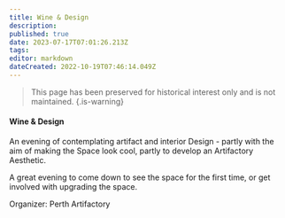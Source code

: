 ```yaml
---
title: Wine & Design
description: 
published: true
date: 2023-07-17T07:01:26.213Z
tags: 
editor: markdown
dateCreated: 2022-10-19T07:46:14.049Z
---
```


> This page has been preserved for historical interest only and is not maintained.
{.is-warning}

#### Wine & Design

An evening of contemplating artifact and interior Design - partly with the aim of making the Space look cool, partly to develop an Artifactory Aesthetic.

A great evening to come down to see the space for the first time, or get involved with upgrading the space.

Organizer: Perth Artifactory
